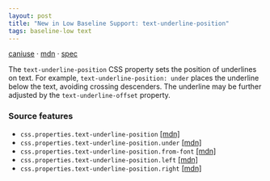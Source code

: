 ```yaml
---
layout: post
title: "New in Low Baseline Support: text-underline-position"
tags: baseline-low text
---
```


[caniuse](https://caniuse.com/?search=text-underline-position) · [mdn](https://developer.mozilla.org/en-US/search?q=text-underline-position) · [spec](https://drafts.csswg.org/css-text-decor-4/#text-underline-position-property)

The `text-underline-position` CSS property sets the position of underlines on text. For example, `text-underline-position: under` places the underline below the text, avoiding crossing descenders. The underline may be further adjusted by the `text-underline-offset` property.

### Source features

- ``css.properties.text-underline-position`` [[mdn]](https://developer.mozilla.org/en-US/search?q=css.properties.text-underline-position)
- ``css.properties.text-underline-position.under`` [[mdn]](https://developer.mozilla.org/en-US/search?q=css.properties.text-underline-position.under)
- ``css.properties.text-underline-position.from-font`` [[mdn]](https://developer.mozilla.org/en-US/search?q=css.properties.text-underline-position.from-font)
- ``css.properties.text-underline-position.left`` [[mdn]](https://developer.mozilla.org/en-US/search?q=css.properties.text-underline-position.left)
- ``css.properties.text-underline-position.right`` [[mdn]](https://developer.mozilla.org/en-US/search?q=css.properties.text-underline-position.right)
